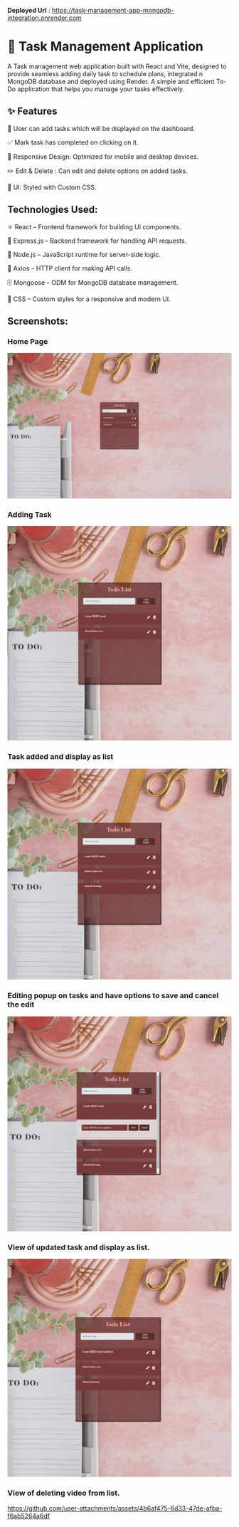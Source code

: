 

**Deployed Url** : https://task-management-app-mongodb-integration.onrender.com 

<h1> 📌 Task Management Application </h1>
 A Task management web application built with React and Vite, designed to provide seamless adding daily task to schedule plans, integrated n MongoDB database and deployed using Render. A simple and efficient To-Do application that helps you manage your tasks effectively.

 <h2>✨ Features</h2>

   📝  User can add tasks which will be displayed on the dashboard.

   ✅  Mark task has completed on clicking on it.

   📱  Responsive Design: Optimized for mobile and desktop devices.

   ✏️  Edit & Delete : Can edit and delete options on added tasks.

   🎨  UI: Styled with Custom CSS.

     
 <h2>Technologies Used: </h2>
 
   ⚛️ React – Frontend framework for building UI components.

  🚀 Express.js – Backend framework for handling API requests.

  🌿 Node.js – JavaScript runtime for server-side logic.

  🔗 Axios – HTTP client for making API calls.

  🗄️ Mongoose – ODM for MongoDB database management.

  🎨 CSS – Custom styles for a responsive and modern UI.


 <h2>Screenshots: </h2>

 <h3>Home Page</h3>

 ![screenshots](https://github.com/ayishanazreen/Task-Management-App-MongoDB-Integration/blob/master/pics/HomePage.png?raw=true)

 <h3>Adding Task</h3>

  ![screenshots](https://github.com/ayishanazreen/Task-Management-App-MongoDB-Integration/blob/master/pics/AddingTask.png?raw=true)

  <h3>Task added and display as list</h3>
  
  ![screenshots](https://github.com/ayishanazreen/Task-Management-App-MongoDB-Integration/blob/master/pics/AddedTask.png?raw=true)

  
  <h3>Editing popup on tasks and have options to save and cancel the edit</h3>
  
  ![screenshots](https://github.com/ayishanazreen/Task-Management-App-MongoDB-Integration/blob/master/pics/EditingTask.png?raw=true)


  <h3>View of updated task and display as list.</h3>

  ![screenshots](https://github.com/ayishanazreen/Task-Management-App-MongoDB-Integration/blob/master/pics/taskUpdated.png?raw=true)

   <h3>View of deleting video from list.</h3>

  https://github.com/user-attachments/assets/4b6af475-6d33-47de-afba-f6ab5264a6df


  
  

 
   



